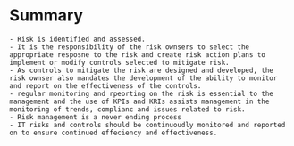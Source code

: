 # Summary

	- Risk is identified and assessed. 
	- It is the responsibility of the risk ownsers to select the appropriate resposne to the risk and create risk action plans to implement or modify controls selected to mitigate risk.
	- As controls to mitigate the risk are designed and developed, the risk ownser also mandates the development of the ability to monitor and report on the effectiveness of the controls.
	- regular monitoring and rpeorting on the risk is essential to the management and the use of KPIs and KRIs assists management in the monitoring of trends, complianc and issues related to risk.
	- Risk management is a never ending process
	- IT risks and controls should be continuoudly monitored and reported on to ensure continued effeciency and effectiveness.
	
